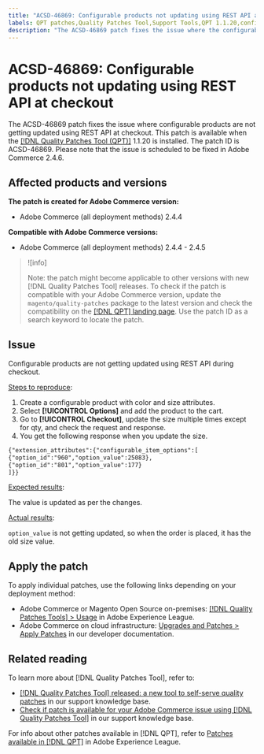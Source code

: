 ```yaml
---
title: "ACSD-46869: Configurable products not updating using REST API at checkout"
labels: QPT patches,Quality Patches Tool,Support Tools,QPT 1.1.20,configurable products,checkout,REST API,Magento,Adobe Commerce,cloud infrastructure,on-premises,2.4.4,2.4.4-p1,2.4.5
description: "The ACSD-46869 patch fixes the issue where the configurable products are not getting updated using REST API at the checkout. This patch is available when the [Quality Patches Tool (QPT)](https://experienceleague.adobe.com/docs/commerce-knowledge-base/kb/announcements/commerce-announcements/magento-quality-patches-released-new-tool-to-self-serve-quality-patches.html?lang=en) 1.1.20 is installed. The patch ID is ACSD-46869. Please note that the issue is scheduled to be fixed in Adobe Commerce 2.4.6."
---
```


# ACSD-46869: Configurable products not updating using REST API at checkout

The ACSD-46869 patch fixes the issue where configurable products are not getting updated using REST API at checkout. This patch is available when the [[!DNL Quality Patches Tool (QPT)]](https://experienceleague.adobe.com/docs/commerce-knowledge-base/kb/announcements/commerce-announcements/magento-quality-patches-released-new-tool-to-self-serve-quality-patches.html?lang=en) 1.1.20 is installed. The patch ID is ACSD-46869. Please note that the issue is scheduled to be fixed in Adobe Commerce 2.4.6.

## Affected products and versions

**The patch is created for Adobe Commerce version:**

* Adobe Commerce (all deployment methods) 2.4.4

**Compatible with Adobe Commerce versions:**

* Adobe Commerce (all deployment methods) 2.4.4 - 2.4.5

>![info]
>
>Note: the patch might become applicable to other versions with new [!DNL Quality Patches Tool] releases. To check if the patch is compatible with your Adobe Commerce version, update the `magento/quality-patches` package to the latest version and check the compatibility on the [[!DNL QPT] landing page](https://experienceleague.adobe.com/tools/commerce-quality-patches/index.html). Use the patch ID as a search keyword to locate the patch.

## Issue

Configurable products are not getting updated using REST API during checkout.

<u>Steps to reproduce</u>:

1. Create a configurable product with color and size attributes.
1. Select **[!UICONTROL Options]** and add the product to the cart.
1. Go to **[!UICONTROL Checkout]**, update the size multiple times except for qty, and check the request and response.
1. You get the following response when you update the size.

```REST API
{"extension_attributes":{"configurable_item_options":[
{"option_id":"960","option_value":25083},
{"option_id":"801","option_value":177}
]}}
```

<u>Expected results</u>:

The value is updated as per the changes.

<u>Actual results</u>:

`option_value` is not getting updated, so when the order is placed, it has the old size value.

## Apply the patch

To apply individual patches, use the following links depending on your deployment method:

* Adobe Commerce or Magento Open Source on-premises: [[!DNL Quality Patches Tools] > Usage](https://experienceleague.adobe.com/docs/commerce-operations/tools/quality-patches-tool/usage.html) in Adobe Experience League.
* Adobe Commerce on cloud infrastructure: [Upgrades and Patches > Apply Patches](https://devdocs.magento.com/cloud/project/project-patch.html) in our developer documentation.

## Related reading

To learn more about [!DNL Quality Patches Tool], refer to:

* [[!DNL Quality Patches Tool] released: a new tool to self-serve quality patches](https://experienceleague.adobe.com/docs/commerce-knowledge-base/kb/announcements/commerce-announcements/magento-quality-patches-released-new-tool-to-self-serve-quality-patches.html?lang=en) in our support knowledge base.
* [Check if patch is available for your Adobe Commerce issue using [!DNL Quality Patches Tool]](https://experienceleague.adobe.com/docs/commerce-knowledge-base/kb/support-tools/patches/check-patch-for-magento-issue-with-magento-quality-patches.html?lang=en) in our support knowledge base.

For info about other patches available in [!DNL QPT], refer to [Patches available in [!DNL QPT]](https://experienceleague.adobe.com/tools/commerce-quality-patches/index.html) in Adobe Experience League.
